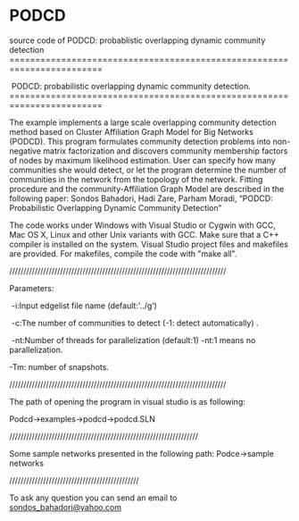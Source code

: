 # PODCD
source code of PODCD: probablistic overlapping dynamic community detection
‎========================================================================‎

‎    PODCD: probabilistic overlapping dynamic community detection.‎
‎========================================================================‎

The example implements a large scale overlapping community detection method based on Cluster ‎Affiliation Graph Model for Big Networks (PODCD).‎
This program formulates community detection problems into non-negative matrix factorization and ‎discovers community membership factors of nodes by maximum likelihood estimation. User can ‎specify how many communities she would detect, or let the program determine the number of ‎communities in the network from the topology of the network.‎
Fitting procedure and the community-Affiliation Graph Model are described in the following paper:‎
Sondos Bahadori, Hadi Zare, Parham Moradi, “PODCD: Probabilistic Overlapping Dynamic Community ‎Detection”‎

The code works under Windows with Visual Studio or Cygwin with GCC, Mac OS X, Linux and other ‎Unix variants with GCC. Make sure that a C++ compiler is installed on the system. Visual Studio project ‎files and makefiles are provided. For makefiles, compile the code with
‎"make all".‎

‎/////////////////////////////////////////////////////////////////////////////‎

Parameters:‎

‎   -i:Input edgelist file name (default:'../g’)‎

‎   -c:The number of communities to detect (-1: detect automatically) .‎

‎      -nt:Number of threads for parallelization (default:1) -nt:1 means no parallelization.‎

‎-Tm: number of snapshots.‎

‎/////////////////////////////////////////////////////////////////////////////‎


The path of opening the program in visual studio is as following:‎

Podcd->examples->podcd->podcd.SLN‎

‎///////////////////////////////////////////////////////////////////‎


Some sample networks presented in the following path:‎
Podce->sample networks‎

‎//////////////////////////////////////////////‎

To ask any question you can send an email to sondos_bahadori@yahoo.com


